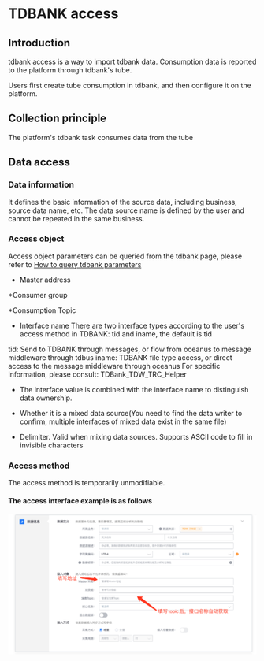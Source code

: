 # TDBANK access

## Introduction

tdbank access is a way to import tdbank data. Consumption data is reported to the platform through tdbank's tube.

Users first create tube consumption in tdbank, and then configure it on the platform.

## Collection principle

The platform's tdbank task consumes data from the tube

## Data access

### Data information

It defines the basic information of the source data, including business, source data name, etc. The data source name is defined by the user and cannot be repeated in the same business.

### Access object

Access object parameters can be queried from the tdbank page, please refer to [How to query tdbank parameters](./tdbank-query.md)

* Master address

*Consumer group

*Consumption Topic

* Interface name There are two interface types according to the user's access method in TDBANK: tid and iname, the default is tid

tid: Send to TDBANK through messages, or flow from oceanus to message middleware through tdbus
iname: TDBANK file type access, or direct access to the message middleware through oceanus
For specific information, please consult: TDBank_TDW_TRC_Helper

* The interface value is combined with the interface name to distinguish data ownership.

* Whether it is a mixed data source\(You need to find the data writer to confirm, multiple interfaces of mixed data exist in the same file\)

* Delimiter. Valid when mixing data sources. Supports ASCII code to fill in invisible characters

### Access method

The access method is temporarily unmodifiable.

#### The access interface example is as follows

![](../../../../assets/access_new_tdbank.png)
